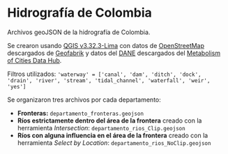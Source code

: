 # Hidrografía de Colombia
Archivos geoJSON de la hidrografía de Colombia.

Se crearon usando [QGIS v3.32.3-Lima](https://www.qgis.org/en/site/) con datos de [OpenStreetMap](https://www.openstreetmap.org/) descargados de [Geofabrik](https://download.geofabrik.de/south-america/colombia.html) y datos del [DANE](https://www.dane.gov.co/) descargados del [Metabolism of Cities Data Hub](https://data.metabolismofcities.org/library/35646/).

Filtros utilizados: ```'waterway' = ['canal', 'dam', 'ditch', 'dock', 'drain', 'river', 'stream', 'tidal_channel', 'waterfall', 'weir', 'yes']```

Se organizaron tres archivos por cada departamento:

- **Fronteras:** ```departamento_fronteras.geojson```
- **Ríos estrictamente dentro del área de la frontera** creado con la herramienta *Intersection*: ```departamento_rios_Clip.geojson```
- **Ríos con alguna influencia en el área de la frontera** creado con la herramienta *Select by Location*: ```departamento_rios_NoClip.geojson```